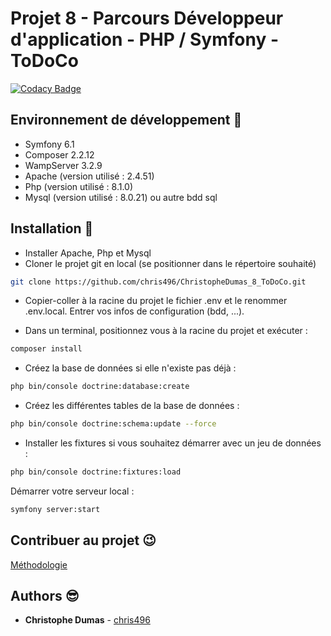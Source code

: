 # Projet 8 - Parcours Développeur d'application - PHP / Symfony - ToDoCo

[![Codacy Badge](https://app.codacy.com/project/badge/Grade/5d3c974b2fd342fcb4125a7d910ceea6)](https://www.codacy.com/gh/chris496/ChristopheDumas_8_ToDoCo/dashboard?utm_source=github.com&amp;utm_medium=referral&amp;utm_content=chris496/ChristopheDumas_8_ToDoCo&amp;utm_campaign=Badge_Grade)

## Environnement de développement &#x1F4DC;

* Symfony 6.1
* Composer 2.2.12
* WampServer 3.2.9
* Apache (version utilisé : 2.4.51)  
* Php (version utilisé : 8.1.0)
* Mysql (version utilisé : 8.0.21) ou autre bdd sql

## Installation &#x1F4BE;

* Installer Apache, Php et Mysql
* Cloner le projet git en local (se positionner dans le répertoire souhaité)

```bash
git clone https://github.com/chris496/ChristopheDumas_8_ToDoCo.git
```

* Copier-coller à la racine du projet le fichier .env et le renommer .env.local. Entrer vos infos de configuration (bdd, ...).

* Dans un terminal, positionnez vous à la racine du projet et exécuter :

```bash
composer install
```

* Créez la base de données si elle n'existe pas déjà :

```bash
php bin/console doctrine:database:create
```

* Créez les différentes tables de la base de données :

```bash
php bin/console doctrine:schema:update --force
```

* Installer les fixtures si vous souhaitez démarrer avec un jeu de données :

```bash
php bin/console doctrine:fixtures:load
```

Démarrer votre serveur local :

```bash
symfony server:start
```

## Contribuer au projet &#x1F609;

[Méthodologie](/Contribution.md)

## Authors &#x1F60E;

* **Christophe Dumas** - [chris496](https://github.com/chris496)